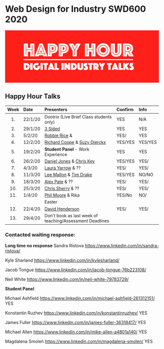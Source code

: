 # Web Design for Industry SWD600 2020

![Happy Hour Banner](repo_images/new_hh_logo_2020.png)

## Happy Hour Talks


| Week | Date	      | Presenters                                                                   | Confirm | Info  |     
|:----:|:---------|:-------------------------------------------------------------------------------|:--------|:------|
| 1.   | 22/1/20  | Dootrix (Live Brief Class students only)                                       | YES     | N/A   |
| 2.   | 29/1/20  |[3 Sided](https://3sidedcube.com/)                                              | YES     | YES   |
| 3.   | 5/2/20   |[Robbie Rice](https://www.linkedin.com/in/robertjonrice/) &           | YES/  | YES   |
| 4.   | 12/2/20  |[Richard Coope](https://www.linkedin.com/in/richardcoope/) & [Suzy Dierckx](https://www.linkedin.com/in/suzy-dierckx/)                                                        | YES/YES |YES/YES|
| 5.   | 19/2/20  | **Student Panel** - Work Experience                                            | YES     |YES    |
| 6.   | 26/2/20  | [Daniel Jones](https://www.linkedin.com/in/daniel-jones-52a61738/) & [Chris Key](https://www.linkedin.com/in/cdckey/)                            | YES/YES    |YES/   |
| 7.   | 4/3/20   | [Laura Yarrow](https://www.linkedin.com/in/laura-yarrow/) & ??                | YES/  | YES/  |
| 8.   | 11/3/20  | [Lee Mallon](https://www.linkedin.com/in/leemallon/) & [Tim Drake](https://www.linkedin.com/in/mrtimdrake/)                                                          | YES/YES | NO/NO   |
| 9.   | 18/3/20  | [Alex Pate](https://www.linkedin.com/in/alexjpate/) & ??                      | YES/  | YES/  |
| 10.  | 25/3/20  | [Chris Sherry](https://www.linkedin.com/in/chris-sherry-ab091721/) & ??       | YES/  | YES/   |
| 11.  | 1/4/20   | [Phil Moore](https://www.linkedin.com/in/philip-moore-22666540/) & Rika         | YES/No    | NO/   |
|      | 			    | Easter                                                                         |         |       |
| 12.  | 22/4/20  | [David Henderson](https://www.linkedin.com/in/dhendo/)                         | YES/    |YES/   |
| 13.  | 29/4/20  | Don't book as last week of teaching/Assessment Deadlines                       |         |       | 

### Contacted waiting response:


**Long time no response**
Sandra Ristova
https://www.linkedin.com/in/sandra-ristova/

Kyle Sharland
https://www.linkedin.com/in/kylesharland/

Jacob Tongue
https://www.linkedin.com/in/jacob-tongue-76b223108/

Neil White
https://www.linkedin.com/in/neil-white-79783729/ 


**Student Panel**

Michael Ashfield https://www.linkedin.com/in/michael-ashfield-261312151/ YES

Konstantin Ruzhev https://www.linkedin.com/in/konstantinruzhev/ YES

James Fuller https://www.linkedin.com/in/james-fuller-36318417/ YES

Michael Allen https://www.linkedin.com/in/mike-allen-a4801a140/ YES

Magdalena Smoleń https://www.linkedin.com/in/magdalena-smolen/ YES

